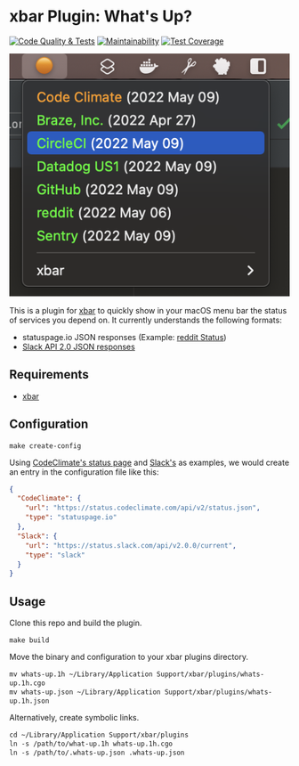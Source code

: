 # xbar Plugin: What's Up?

[![Code Quality & Tests](https://github.com/sprak3000/xbar-whats-up/actions/workflows/quality-and-tests.yml/badge.svg)](https://github.com/sprak3000/xbar-whats-up/actions/workflows/quality-and-tests.yml)
[![Maintainability](https://api.codeclimate.com/v1/badges/2ab2a7aea58a269d2447/maintainability)](https://codeclimate.com/github/sprak3000/xbar-whats-up/maintainability)
[![Test Coverage](https://api.codeclimate.com/v1/badges/2ab2a7aea58a269d2447/test_coverage)](https://codeclimate.com/github/sprak3000/xbar-whats-up/test_coverage)

![What's Up plugin in action](docs/whats-up-sample.png)

This is a plugin for [xbar](https://github.com/matryer/xbar) to quickly show in your macOS menu bar the status of
services you depend on. It currently understands the following formats:

- statuspage.io JSON responses (Example: [reddit Status](https://www.redditstatus.com/api/v2/status.json))
- [Slack API 2.0 JSON responses](https://api.slack.com/docs/slack-status#v2_0_0__current-status-api)

## Requirements

- [xbar](https://github.com/matryer/xbar)

## Configuration

```shell
make create-config
```

Using [CodeClimate's status page](https://status.codeclimate.com/api/v2/status.json) and [Slack's](https://status.slack.com/api/v2.0.0/current)
as examples, we would create an entry in the configuration file like this:

```json
{
  "CodeClimate": {
    "url": "https://status.codeclimate.com/api/v2/status.json",
    "type": "statuspage.io"
  },
  "Slack": {
    "url": "https://status.slack.com/api/v2.0.0/current",
    "type": "slack"
  }
}
```

## Usage

Clone this repo and build the plugin.

```shell
make build
```

Move the binary and configuration to your xbar plugins directory.

```shell
mv whats-up.1h ~/Library/Application Support/xbar/plugins/whats-up.1h.cgo
mv whats-up.json ~/Library/Application Support/xbar/plugins/whats-up.1h.json
```

Alternatively, create symbolic links.

```shell
cd ~/Library/Application Support/xbar/plugins
ln -s /path/to/what-up.1h whats-up.1h.cgo
ln -s /path/to/.whats-up.json .whats-up.json
```
